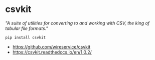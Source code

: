 # csvkit

_"A suite of utilities for converting to and working with CSV, the king of tabular file formats."_

```
pip install csvkit
```

* https://github.com/wireservice/csvkit
* https://csvkit.readthedocs.io/en/1.0.2/
